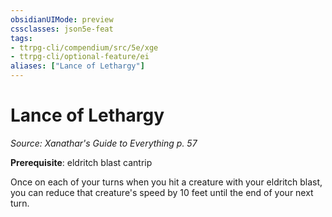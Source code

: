 ```yaml
---
obsidianUIMode: preview
cssclasses: json5e-feat
tags:
- ttrpg-cli/compendium/src/5e/xge
- ttrpg-cli/optional-feature/ei
aliases: ["Lance of Lethargy"]
---
```

# Lance of Lethargy
*Source: Xanathar's Guide to Everything p. 57*  

**Prerequisite**: eldritch blast cantrip

Once on each of your turns when you hit a creature with your eldritch blast, you can reduce that creature's speed by 10 feet until the end of your next turn.